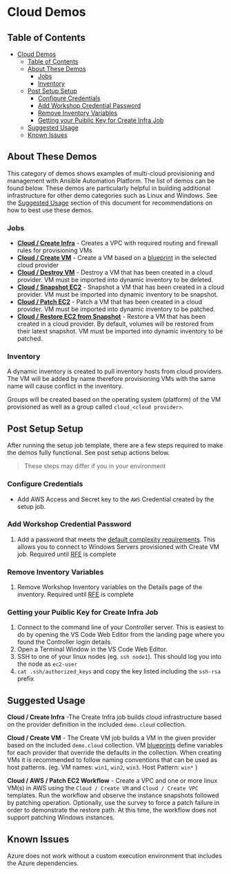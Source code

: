 # Cloud Demos

## Table of Contents
- [Cloud Demos](#cloud-demos)
  - [Table of Contents](#table-of-contents)
  - [About These Demos](#about-these-demos)
    - [Jobs](#jobs)
    - [Inventory](#inventory)
  - [Post Setup Setup](#post-setup-setup)
    - [Configure Credentials](#configure-credentials)
    - [Add Workshop Credential Password](#add-workshop-credential-password)
    - [Remove Inventory Variables](#remove-inventory-variables)
    - [Getting your Puiblic Key for Create Infra Job](#getting-your-puiblic-key-for-create-infra-job)
  - [Suggested Usage](#suggested-usage)
  - [Known Issues](#known-issues)

## About These Demos
This category of demos shows examples of multi-cloud provisioning and management with Ansible Automation Platform. The list of demos can be found below. These demos are particularly helpful in building additional infrastructure for other demo categories such as Linux and Windows. See the [Suggested Usage](#suggested-usage) section of this document for recommendations on how to best use these demos.

### Jobs

- [**Cloud / Create Infra**](create_infra.yml) - Creates a VPC with required routing and firewall rules for provisioning VMs
- [**Cloud / Create VM**](create_vm.yml) - Create a VM based on a [blueprint](blueprints/) in the selected cloud provider
- [**Cloud / Destroy VM**](destroy_vm.yml) - Destroy a VM that has been created in a cloud provider. VM must be imported into dynamic inventory to be deleted.
- [**Cloud / Snapshot EC2**](snapshot_ec2.yml) - Snapshot a VM that has been created in a cloud provider. VM must be imported into dynamic inventory to be snapshot.
- [**Cloud / Patch EC2**](snapshot_ec2.yml) - Patch a VM that has been created in a cloud provider. VM must be imported into dynamic inventory to be patched.
- [**Cloud / Restore EC2 from Snapshot**](snapshot_ec2.yml) - Restore a VM that has been created in a cloud provider.  By default, volumes will be restored from their latest snapshot. VM must be imported into dynamic inventory to be patched.

### Inventory

A dynamic inventory is created to pull inventory hosts from cloud providers. The VM will be added by name therefore provisioning VMs with the same name will cause conflict in the inventory.

Groups will be created based on the operating system (platform) of the VM provisioned as well as a group called `cloud_<cloud provider>`.

## Post Setup Setup
After running the setup job template, there are a few steps required to make the demos fully functional. See post setup actions below.

   > These steps may differ if you in your environment

### Configure Credentials

- Add AWS Access and Secret key to the `AWS` Credential created by the setup job.

### Add Workshop Credential Password

1) Add a password that meets the [default complexity requirements](https://learn.microsoft.com/en-us/windows/security/threat-protection/security-policy-settings/password-must-meet-complexity-requirements#reference). This allows you to connect to Windows Servers provisioned with Create VM job. Required until [RFE](https://github.com/ansible/workshops/issues/1597]) is complete

### Remove Inventory Variables

1) Remove Workshop Inventory variables on the Details page of the inventory. Required until [RFE](https://github.com/ansible/workshops/issues/1597]) is complete

### Getting your Puiblic Key for Create Infra Job

1) Connect to the command line of your Controller server. This is easiest to do by opening the VS Code Web Editor from the landing page where you found the Controller login details.
2) Open a Terminal Window in the VS Code Web Editor.
3) SSH to one of your linux nodes (eg. `ssh node1`). This should log you into the node as `ec2-user`
4) `cat .ssh/authorized_keys` and copy the key listed including the  `ssh-rsa` prefix


## Suggested Usage

**Cloud / Create Infra** -The Create Infra job builds cloud infrastructure based on the provider definition in the included `demo.cloud` collection.

**Cloud / Create VM** - The Create VM job builds a VM in the given provider based on the included `demo.cloud` collection. VM [blueprints](blueprints/) define variables for each provider that override the defaults in the collection. When creating VMs it is recommended to follow naming conventions that can be used as host patterns. (eg. VM names: `win1`, `win2`, `win3`.  Host Pattern: `win*` )

**Cloud / AWS / Patch EC2 Workflow** - Create a VPC and one or more linux VM(s) in AWS using the `Cloud / Create VM` and `Cloud / Create VPC` templates. Run the workflow and observe the instance snapshots followed by patching operation. Optionally, use the survey to force a patch failure in order to demonstrate the restore path. At this time, the workflow does not support patching Windows instances.

## Known Issues
Azure does not work without a custom execution environment that includes the Azure dependencies.